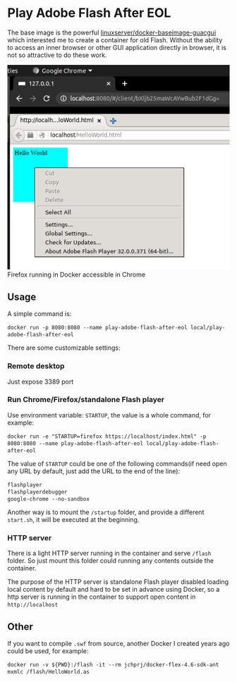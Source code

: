 # Play Adobe Flash After EOL

The base image is the powerful [linuxserver/docker-baseimage-guacgui](https://github.com/linuxserver/docker-baseimage-guacgui) which interested me to create a container for old Flash. Without the ability to access an inner browser or other GUI application directly in browser, it is not so attractive to do these work.


![Screenshot](screenshot.png)  
Firefox running in Docker accessible in Chrome

## Usage

A simple command is:
```
docker run -p 8080:8080 --name play-adobe-flash-after-eol local/play-adobe-flash-after-eol
```

There are some customizable settings:

### Remote desktop

Just expose 3389 port

### Run Chrome/Firefox/standalone Flash player

Use environment variable: `STARTUP`, the value is a whole command, for example:
```
docker run -e "STARTUP=firefox https://localhost/index.html" -p 8080:8080 --name play-adobe-flash-after-eol local/play-adobe-flash-after-eol
```

The value of `STARTUP` could be one of the following commands(if need open any URL by default, just add the URL to the end of the line):
```
flashplayer
flashplayerdebugger
google-chrome --no-sandbox
```

Another way is to mount the `/startup` folder, and provide a different `start.sh`, it will be executed at the beginning.

### HTTP server

There is a light HTTP server running in the container and serve `/flash` folder. So just mount this folder could running any contents outside the container. 

The purpose of the HTTP server is standalone Flash player disabled loading local content by default and hard to be set in advance using Docker, so a http server is running in the container to support open content in `http://localhost`


## Other

If you want to compile `.swf` from source, another Docker I created years ago could be used, for example:
```
docker run -v ${PWD}:/flash -it --rm jchprj/docker-flex-4.6-sdk-ant mxmlc /flash/HelloWorld.as
```